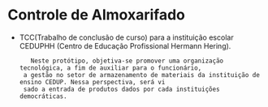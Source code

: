 # Controle de Almoxarifado

 - TCC(Trabalho de conclusão de curso) para a instituição escolar CEDUPHH (Centro de Educação Profissional 
 Hermann Hering).
 
 		  Neste protótipo, objetiva-se promover uma organização tecnológica, a fim de auxiliar para o funcionário, 
 		a gestão no setor de armazenamento de materiais da instituição de ensino CEDUP. Nessa perspectiva, será vi
 		sado a entrada de produtos dados por cada instituições democráticas.
